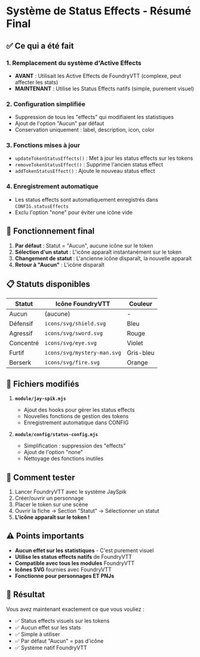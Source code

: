 # Système de Status Effects - Résumé Final

## ✅ Ce qui a été fait

### 1. Remplacement du système d'Active Effects

- **AVANT** : Utilisait les Active Effects de FoundryVTT (complexe, peut affecter les stats)
- **MAINTENANT** : Utilise les Status Effects natifs (simple, purement visuel)

### 2. Configuration simplifiée

- Suppression de tous les "effects" qui modifiaient les statistiques
- Ajout de l'option "Aucun" par défaut
- Conservation uniquement : label, description, icon, color

### 3. Fonctions mises à jour

- `updateTokenStatusEffects()` : Met à jour les status effects sur les tokens
- `removeTokenStatusEffect()` : Supprime l'ancien status effect
- `addTokenStatusEffect()` : Ajoute le nouveau status effect

### 4. Enregistrement automatique

- Les status effects sont automatiquement enregistrés dans `CONFIG.statusEffects`
- Exclu l'option "none" pour éviter une icône vide

## 🎯 Fonctionnement final

1. **Par défaut** : Statut = "Aucun", aucune icône sur le token
2. **Sélection d'un statut** : L'icône apparaît instantanément sur le token
3. **Changement de statut** : L'ancienne icône disparaît, la nouvelle apparaît
4. **Retour à "Aucun"** : L'icône disparaît

## 📋 Statuts disponibles

| Statut    | Icône FoundryVTT            | Couleur   |
| --------- | --------------------------- | --------- |
| Aucun     | (aucune)                    | -         |
| Défensif  | `icons/svg/shield.svg`      | Bleu      |
| Agressif  | `icons/svg/sword.svg`       | Rouge     |
| Concentré | `icons/svg/eye.svg`         | Violet    |
| Furtif    | `icons/svg/mystery-man.svg` | Gris-bleu |
| Berserk   | `icons/svg/fire.svg`        | Orange    |

## 🔧 Fichiers modifiés

1. **`module/jay-spik.mjs`**

   - Ajout des hooks pour gérer les status effects
   - Nouvelles fonctions de gestion des tokens
   - Enregistrement automatique dans CONFIG

2. **`module/config/status-config.mjs`**
   - Simplification : suppression des "effects"
   - Ajout de l'option "none"
   - Nettoyage des fonctions inutiles

## 🚀 Comment tester

1. Lancer FoundryVTT avec le système JaySpik
2. Créer/ouvrir un personnage
3. Placer le token sur une scène
4. Ouvrir la fiche → Section "Statut" → Sélectionner un statut
5. **L'icône apparaît sur le token !**

## ⚠️ Points importants

- **Aucun effet sur les statistiques** - C'est purement visuel
- **Utilise les status effects natifs** de FoundryVTT
- **Compatible avec tous les modules** FoundryVTT
- **Icônes SVG** fournies avec FoundryVTT
- **Fonctionne pour personnages ET PNJs**

## 🎉 Résultat

Vous avez maintenant exactement ce que vous vouliez :

- ✅ Status effects visuels sur les tokens
- ✅ Aucun effet sur les stats
- ✅ Simple à utiliser
- ✅ Par défaut "Aucun" = pas d'icône
- ✅ Système natif FoundryVTT
